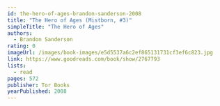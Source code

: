 ```yaml
---
id: the-hero-of-ages-brandon-sanderson-2008
title: "The Hero of Ages (Mistborn, #3)"
simpleTitle: "The Hero of Ages"
authors:
  - Brandon Sanderson
rating: 0
imageUrl: /images/book-images/e5d5537a6c2ef865131731cf3ef6c823.jpg
link: https://www.goodreads.com/book/show/2767793
lists:
  - read
pages: 572
publisher: Tor Books
yearPublished: 2008
---
```

